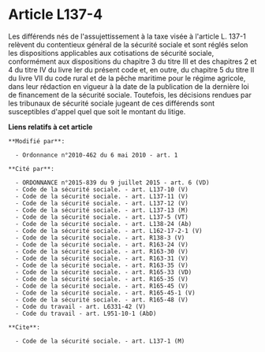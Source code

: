 # Article L137-4

Les différends nés de l'assujettissement à la taxe visée à l'article L. 137-1 relèvent du contentieux général de la sécurité
sociale et sont réglés selon les dispositions applicables aux cotisations de sécurité sociale, conformément aux dispositions
du chapitre 3 du titre III et des chapitres 2 et 4 du titre IV du livre Ier du présent code et, en outre, du chapitre 5 du
titre II du livre VII du code rural et de la pêche maritime pour le régime agricole, dans leur rédaction en vigueur à la date
de la publication de la dernière loi de financement de la sécurité sociale. Toutefois, les décisions rendues par les
tribunaux de sécurité sociale jugeant de ces différends sont susceptibles d'appel quel que soit le montant du litige.

**Liens relatifs à cet article**

	**Modifié par**:

	  - Ordonnance n°2010-462 du 6 mai 2010 - art. 1

	**Cité par**:

	  - ORDONNANCE n°2015-839 du 9 juillet 2015 - art. 6 (VD)
	  - Code de la sécurité sociale. - art. L137-10 (V)
	  - Code de la sécurité sociale. - art. L137-11 (V)
	  - Code de la sécurité sociale. - art. L137-12 (V)
	  - Code de la sécurité sociale. - art. L137-13 (M)
	  - Code de la sécurité sociale. - art. L137-5 (VT)
	  - Code de la sécurité sociale. - art. L138-24 (Ab)
	  - Code de la sécurité sociale. - art. L162-17-2-1 (V)
	  - Code de la sécurité sociale. - art. R138-3 (V)
	  - Code de la sécurité sociale. - art. R163-24 (V)
	  - Code de la sécurité sociale. - art. R163-30 (V)
	  - Code de la sécurité sociale. - art. R163-31 (V)
	  - Code de la sécurité sociale. - art. R163-35 (V)
	  - Code de la sécurité sociale. - art. R165-33 (VD)
	  - Code de la sécurité sociale. - art. R165-35 (V)
	  - Code de la sécurité sociale. - art. R165-45 (V)
	  - Code de la sécurité sociale. - art. R165-45-1 (V)
	  - Code de la sécurité sociale. - art. R165-48 (V)
	  - Code du travail - art. L6331-42 (V)
	  - Code du travail - art. L951-10-1 (AbD)

	**Cite**:

	  - Code de la sécurité sociale. - art. L137-1 (M)
